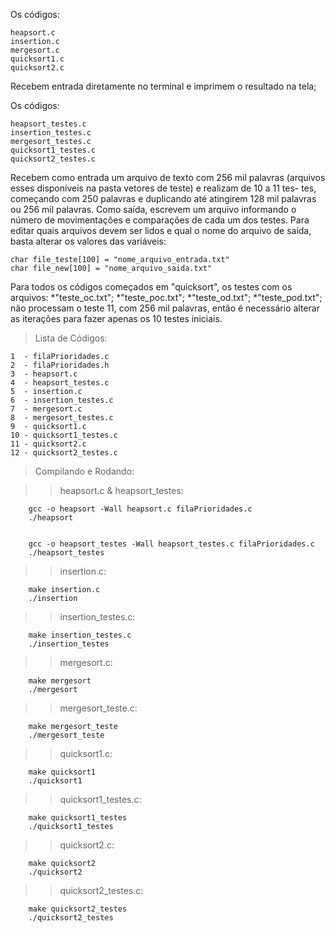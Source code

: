 Os códigos:

    heapsort.c
    insertion.c
    mergesort.c
    quicksort1.c
    quicksort2.c

Recebem entrada diretamente no terminal e imprimem o resultado na tela;

Os códigos:

    heapsort_testes.c
    insertion_testes.c
    mergesort_testes.c
    quicksort1_testes.c
    quicksort2_testes.c

Recebem como entrada um arquivo de texto com 256 mil palavras (arquivos esses disponíveis na pasta vetores de teste) e realizam de 10 a 11 tes-
tes, começando com 250 palavras e duplicando até atingirem 128 mil palavras ou 256 mil palavras. 
Como saída, escrevem um arquivo informando o número de movimentações e comparações de cada um dos testes. 
Para editar quais arquivos devem ser lidos e qual o nome do arquivo de saída, basta alterar os valores das variáveis:

    char file_teste[100] = "nome_arquivo_entrada.txt" 
    char file_new[100] = "nome_arquivo_saida.txt"

Para todos os códigos começados em "quicksort", os testes com os arquivos:
*"teste_oc.txt";
*"teste_poc.txt";
*"teste_od.txt";
*"teste_pod.txt";
não processam o teste 11, com 256 mil palavras, então é necessário alterar as iterações para fazer apenas os 10 testes iniciais.

> Lista de Códigos:

    1  - filaPrioridades.c
    2  - filaPrioridades.h
    3  - heapsort.c
    4  - heapsort_testes.c
    5  - insertion.c
    6  - insertion_testes.c
    7  - mergesort.c
    8  - mergesort_testes.c
    9  - quicksort1.c
    10 - quicksort1_testes.c
    11 - quicksort2.c
    12 - quicksort2_testes.c

> Compilando e Rodando:

>>heapsort.c & heapsort_testes:

        gcc -o heapsort -Wall heapsort.c filaPrioridades.c
        ./heapsort
        
        
        gcc -o heapsort_testes -Wall heapsort_testes.c filaPrioridades.c
        ./heapsort_testes

>>insertion.c:

        make insertion.c
        ./insertion
        
>>insertion_testes.c:
       
        make insertion_testes.c
        ./insertion_testes

>>mergesort.c:

        make mergesort
        ./mergesort 
 
>>mergesort_teste.c:
        
        make mergesort_teste
        ./mergesort_teste

>>quicksort1.c: 

        make quicksort1
        ./quicksort1
        
>>quicksort1_testes.c:     
        
        make quicksort1_testes
        ./quicksort1_testes

>>quicksort2.c: 

        make quicksort2
        ./quicksort2

>>quicksort2_testes.c:
        
        make quicksort2_testes
        ./quicksort2_testes


